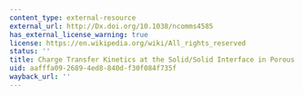 ```yaml
---
content_type: external-resource
external_url: http://Dx.doi.org/10.1038/ncomms4585
has_external_license_warning: true
license: https://en.wikipedia.org/wiki/All_rights_reserved
status: ''
title: Charge Transfer Kinetics at the Solid/Solid Interface in Porous Electrodes
uid: aafffa09-2689-4ed8-840d-f30f084f735f
wayback_url: ''
---
```

